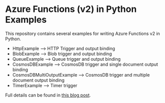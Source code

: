 # Azure Functions (v2) in Python Examples

This repository contains several examples for writing Azure Functions v2 in Python.

* HttpExample --> HTTP Trigger and output binding
* BlobExample --> Blob trigger and output binding
* QueueExample --> Queue trigger and output binding
* CosmosDBExample --> CosmosDB trigger and single document output binding
* CosmosDBMultiOutputExample --> CosmosDB trigger and multiple document output binding
* TimerExample --> Timer trigger

Full details can be found in [this blog post](https://clemenssiebler.com/quickstart-writing-azure-functions-in-python-v2/).